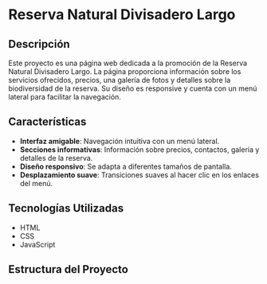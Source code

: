 # Reserva Natural Divisadero Largo

## Descripción

Este proyecto es una página web dedicada a la promoción de la Reserva Natural Divisadero Largo. La página proporciona información sobre los servicios ofrecidos, precios, una galería de fotos y detalles sobre la biodiversidad de la reserva. Su diseño es responsive y cuenta con un menú lateral para facilitar la navegación.

## Características

- **Interfaz amigable**: Navegación intuitiva con un menú lateral.
- **Secciones informativas**: Información sobre precios, contactos, galería y detalles de la reserva.
- **Diseño responsivo**: Se adapta a diferentes tamaños de pantalla.
- **Desplazamiento suave**: Transiciones suaves al hacer clic en los enlaces del menú.

## Tecnologías Utilizadas

- HTML
- CSS
- JavaScript

## Estructura del Proyecto



